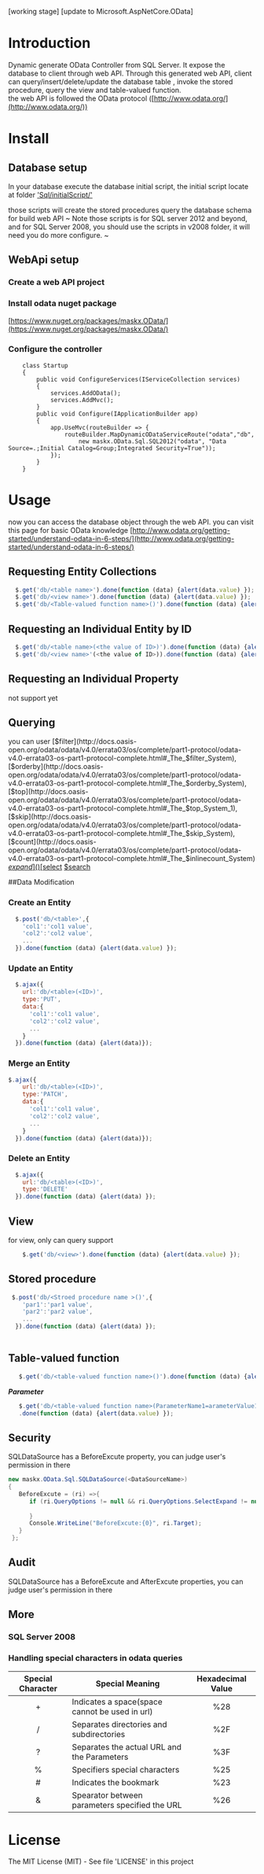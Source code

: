 [working stage]
[update to Microsoft.AspNetCore.OData]

# Introduction

Dynamic generate OData Controller from SQL Server. 
It expose the database to client through web API. 
Through this generated web API, client can query/insert/delete/update the database table , invoke the stored procedure, query the view and table-valued function.  
the web API is followed the OData protocol ([http://www.odata.org/](http://www.odata.org/)) 


# Install

## Database setup
In your database execute the database initial script, the initial script locate at folder ['Sql/initialScript/'](https://github.com/maskx/OData/tree/master/maskx.OData/maskx.OData/Sql/initialScript/v2012)

those scripts will create the stored procedures query the database schema for build web API
~ Note
those scripts is for SQL server 2012 and beyond, and for SQL Server 2008, you should use the scripts in v2008 folder, it will need you do more configure.
~

## WebApi setup
### Create a web API project

### Install odata nuget package 

[https://www.nuget.org/packages/maskx.OData/](https://www.nuget.org/packages/maskx.OData/)

### Configure the controller
```CSharp
	class Startup
    {
        public void ConfigureServices(IServiceCollection services)
        {
            services.AddOData();
            services.AddMvc();
        }
        public void Configure(IApplicationBuilder app)
        {
            app.UseMvc(routeBuilder => {
                routeBuilder.MapDynamicODataServiceRoute("odata","db",
                    new maskx.OData.Sql.SQL2012("odata", "Data Source=.;Initial Catalog=Group;Integrated Security=True"));
            });
        }
    }
```

# Usage
now you can access the database object through the web API. you can visit this page for basic OData knowledge [http://www.odata.org/getting-started/understand-odata-in-6-steps/](http://www.odata.org/getting-started/understand-odata-in-6-steps/)

## Requesting Entity Collections

```javascript
  $.get('db/<table name>').done(function (data) {alert(data.value) });
  $.get('db/<view name>').done(function (data) {alert(data.value) });
  $.get('db/<Table-valued function name>()').done(function (data) {alert(data.value) });
```

## Requesting an Individual Entity by ID
```javascript
  $.get('db/<table name>(<the value of ID>)').done(function (data) {alert(data) });
  $.get('db/<view name>'(<the value of ID>)).done(function (data) {alert(data) });
```

## Requesting an Individual Property
not support yet

## Querying
you can user 
[$filter](http://docs.oasis-open.org/odata/odata/v4.0/errata03/os/complete/part1-protocol/odata-v4.0-errata03-os-part1-protocol-complete.html#_The_$filter_System), 
[$orderby](http://docs.oasis-open.org/odata/odata/v4.0/errata03/os/complete/part1-protocol/odata-v4.0-errata03-os-part1-protocol-complete.html#_The_$orderby_System), 
[$top](http://docs.oasis-open.org/odata/odata/v4.0/errata03/os/complete/part1-protocol/odata-v4.0-errata03-os-part1-protocol-complete.html#_The_$top_System_1), 
[$skip](http://docs.oasis-open.org/odata/odata/v4.0/errata03/os/complete/part1-protocol/odata-v4.0-errata03-os-part1-protocol-complete.html#_The_$skip_System), 
[$count](http://docs.oasis-open.org/odata/odata/v4.0/errata03/os/complete/part1-protocol/odata-v4.0-errata03-os-part1-protocol-complete.html#_The_$inlinecount_System) 
[$expand]()
[$select]()
[$search]()

##Data Modification
### Create an Entity

```javascript
  $.post('db/<table>',{
    'col1':'col1 value',
    'col2':'col2 value',
    ...
  }).done(function (data) {alert(data.value) });
```
### Update an Entity
```javascript
  $.ajax({
    url:'db/<table>(<ID>)',
    type:'PUT',
    data:{
      'col1':'col1 value',
      'col2':'col2 value',
      ...  
    }
  }).done(function (data) {alert(data)});
```
### Merge an Entity
``` javascript
$.ajax({
    url:'db/<table>(<ID>)',
    type:'PATCH',
    data:{
      'col1':'col1 value',
      'col2':'col2 value',
      ...  
    }
  }).done(function (data) {alert(data)});
```
### Delete an Entity
```javascript
  $.ajax({
    url:'db/<table>(<ID>)',
    type:'DELETE'
  }).done(function (data) {alert(data) });
```
##  View
  for view, only can query support 
```javascript
    $.get('db/<view>').done(function (data) {alert(data.value) });
```
## Stored procedure
```javascript
 $.post('db/<Stroed procedure name >()',{
    'par1':'par1 value',
    'par2':'par2 value',
    ...
  }).done(function (data) {alert(data) });
  
```

## Table-valued function
```javascript
   $.get('db/<table-valued function name>()').done(function (data) {alert(data.value) });
```
***Parameter***
```javascript
   $.get('db/<table-valued function name>(ParameterName1=arameterValue1，ParameterName2=ParameterValue2)')
   .done(function (data) {alert(data.value) });
```
## Security
SQLDataSource has a BeforeExcute property, you can judge user's permission in there

```csharp
new maskx.OData.Sql.SQLDataSource(<DataSourceName>)
{
   BeforeExcute = (ri) =>{
      if (ri.QueryOptions != null && ri.QueryOptions.SelectExpand != null) {
     
      }
      Console.WriteLine("BeforeExcute:{0}", ri.Target);
   }
 };
```

## Audit
SQLDataSource has a BeforeExcute and AfterExcute properties, you can judge user's permission in there

## More
### SQL Server 2008
### Handling special characters in odata queries


| Special Character| Special Meaning                               | Hexadecimal Value|
|      :---:       | ---                                           |      :---:       |
| +                | Indicates a space(space cannot be used in url)| %28              |
| /                | Separates directories and subdirectories      | %2F              |
| ?                | Separates the actual URL and the Parameters   | %3F              |
| %                |Specifiers special characters                  | %25              |
|#                 |Indicates the bookmark                         | %23              |
|&                 |Spearator between parameters specified the URL | %26              |


# License
The MIT License (MIT) - See file 'LICENSE' in this project
